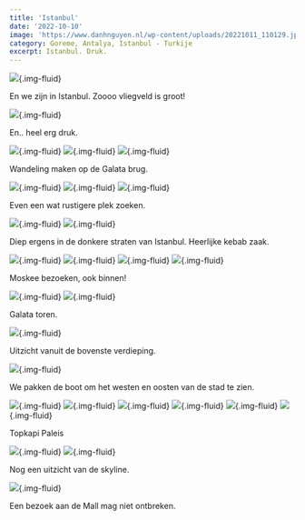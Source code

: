 ```yaml
---
title: 'Istanbul'
date: '2022-10-10'
image: 'https://www.danhnguyen.nl/wp-content/uploads/20221011_110129.jpg'
category: Goreme, Antalya, Istanbul - Turkije
excerpt: Istanbul. Druk.
---
```


![](https://www.danhnguyen.nl/wp-content/uploads/20221010_122157.jpg){.img-fluid}

En we zijn in Istanbul. Zoooo vliegveld is groot!

![](https://www.danhnguyen.nl/wp-content/uploads/20221010_170110.jpg){.img-fluid}

En.. heel erg druk.

![](https://www.danhnguyen.nl/wp-content/uploads/20221010_172241.jpg){.img-fluid}
![](https://www.danhnguyen.nl/wp-content/uploads/20221011_125426.jpg){.img-fluid}
![](https://www.danhnguyen.nl/wp-content/uploads/20221010_170708.jpg){.img-fluid}

Wandeling maken op de Galata brug.

![](https://www.danhnguyen.nl/wp-content/uploads/20221011_110129.jpg){.img-fluid}
![](https://www.danhnguyen.nl/wp-content/uploads/20221011_165516.jpg){.img-fluid}
![](https://www.danhnguyen.nl/wp-content/uploads/20221011_171907.jpg){.img-fluid}

Even een wat rustigere plek zoeken.

![](https://www.danhnguyen.nl/wp-content/uploads/20221011_122103.jpg){.img-fluid}
![](https://www.danhnguyen.nl/wp-content/uploads/20221011_133948.jpg){.img-fluid}

Diep ergens in de donkere straten van Istanbul. Heerlijke kebab zaak.

![](https://www.danhnguyen.nl/wp-content/uploads/20221011_181708.jpg){.img-fluid}
![](https://www.danhnguyen.nl/wp-content/uploads/20221011_181738.jpg){.img-fluid}
![](https://www.danhnguyen.nl/wp-content/uploads/20221012_091336.jpg){.img-fluid}
![](https://www.danhnguyen.nl/wp-content/uploads/20221011_184322.jpg){.img-fluid}

Moskee bezoeken, ook binnen!

![](https://www.danhnguyen.nl/wp-content/uploads/20221011_185747.jpg){.img-fluid}
![](https://www.danhnguyen.nl/wp-content/uploads/20221012_100150.jpg){.img-fluid}

Galata toren.

![](https://www.danhnguyen.nl/wp-content/uploads/20221012_101555.jpg){.img-fluid}

Uitzicht vanuit de bovenste verdieping.

![](https://www.danhnguyen.nl/wp-content/uploads/20221012_150658.jpg){.img-fluid}

We pakken de boot om het westen en oosten van de stad te zien.

![](https://www.danhnguyen.nl/wp-content/uploads/20221012_153642.jpg){.img-fluid}
![](https://www.danhnguyen.nl/wp-content/uploads/20221012_155202.jpg){.img-fluid}
![](https://www.danhnguyen.nl/wp-content/uploads/20221012_160204.jpg){.img-fluid}
![](https://www.danhnguyen.nl/wp-content/uploads/20221012_160717.jpg){.img-fluid}
![](https://www.danhnguyen.nl/wp-content/uploads/20221012_161129.jpg){.img-fluid}
![](https://www.danhnguyen.nl/wp-content/uploads/20221013_102253.jpg){.img-fluid}

Topkapi Paleis

![](https://www.danhnguyen.nl/wp-content/uploads/20221013_113255.jpg){.img-fluid}
![](https://www.danhnguyen.nl/wp-content/uploads/20221013_113910.jpg){.img-fluid}

Nog een uitzicht van de skyline.

![](https://www.danhnguyen.nl/wp-content/uploads/20221014_115042.jpg){.img-fluid}

Een bezoek aan de Mall mag niet ontbreken.
